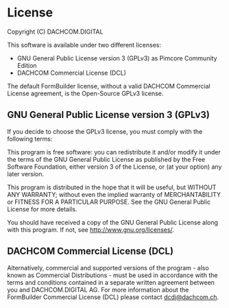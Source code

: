 # License
Copyright (C) DACHCOM.DIGITAL

This software is available under two different licenses:
* GNU General Public License version 3 (GPLv3) as Pimcore Community Edition
* DACHCOM Commercial License (DCL)

The default FormBuilder license, without a valid DACHCOM Commercial License agreement, is the Open-Source GPLv3 license.

## GNU General Public License version 3 (GPLv3)
If you decide to choose the GPLv3 license, you must comply with the following terms:

This program is free software: you can redistribute it and/or modify
it under the terms of the GNU General Public License as published by
the Free Software Foundation, either version 3 of the License, or
(at your option) any later version.

This program is distributed in the hope that it will be useful,
but WITHOUT ANY WARRANTY; without even the implied warranty of
MERCHANTABILITY or FITNESS FOR A PARTICULAR PURPOSE. See the
GNU General Public License for more details.

You should have received a copy of the GNU General Public License
along with this program.  If not, see <http://www.gnu.org/licenses/>.

## DACHCOM Commercial License (DCL)
Alternatively, commercial and supported versions of the program - also known as
Commercial Distributions - must be used in accordance with the terms and conditions
contained in a separate written agreement between you and DACHCOM.DIGITAL AG.
For more information about the FormBuilder Commercial License (DCL) please contact dcdi@dachcom.ch.